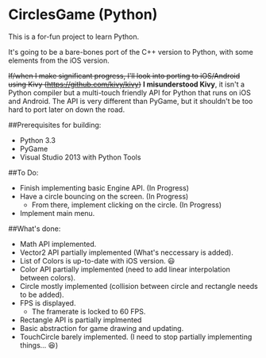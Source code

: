 CirclesGame (Python)
===========

This is a for-fun project to learn Python.

It's going to be a bare-bones port of the C++ version to Python, with some elements from the iOS version.

~~If/when I make significant progress, I'll look into porting to iOS/Android using Kivy (https://github.com/kivy/kivy)~~
**I misunderstood Kivy**, it isn't a Python compiler but a multi-touch friendly API for Python that runs on iOS and Android. The API is very different than PyGame, but it shouldn't be too hard to port later on down the road.

##Prerequisites for building:
* Python 3.3
* PyGame
* Visual Studio 2013 with Python Tools

##To Do:
* Finish implementing basic Engine API. (In Progress)
* Have a circle bouncing on the screen. (In Progress)
	* From there, implement clicking on the circle. (In Progress)
* Implement main menu.

##What's done:
* Math API implemented.
* Vector2 API partially implemented (What's neccessary is added).
* List of Colors is up-to-date with iOS version. :smiley:
* Color API partially implemented (need to add linear interpolation between colors).
* Circle mostly implemented (collision between circle and rectangle needs to be added).
* FPS is displayed.
	* The framerate is locked to 60 FPS.
* Rectangle API is partially implmented
* Basic abstraction for game drawing and updating.
* TouchCircle barely implemented. (I need to stop partially implementing things... :laughing:)
